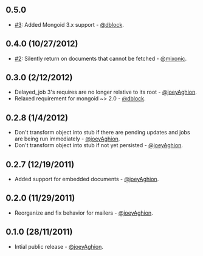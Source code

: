0.5.0
-----

* [#3](https://github.com/joeyAghion/delayed_job_shallow_mongoid/pull/3): Added Mongoid 3.x support - [@dblock](http://github.com/dblock).

0.4.0 (10/27/2012)
------------------

* [#2](https://github.com/joeyAghion/delayed_job_shallow_mongoid/pull/2): Silently return on documents that cannot be fetched - [@mixonic](https://github.com/mixonic).

0.3.0 (2/12/2012)
-----------------

* Delayed_job 3's requires are no longer relative to its root - [@joeyAghion](https://github.com/joeyAghion).
* Relaxed requirement for mongoid ~> 2.0 - [@dblock](http://github.com/dblock).

0.2.8 (1/4/2012)
----------------

* Don't transform object into stub if there are pending updates and jobs are being run immediately - [@joeyAghion](https://github.com/joeyAghion).
* Don't transform object into stub if not yet persisted - [@joeyAghion](https://github.com/joeyAghion).

0.2.7 (12/19/2011)
------------------

* Added support for embedded documents - [@joeyAghion](https://github.com/joeyAghion).

0.2.0 (11/29/2011)
------------------

* Reorganize and fix behavior for mailers - [@joeyAghion](https://github.com/joeyAghion).

0.1.0 (28/11/2011)
------------------

* Intial public release - [@joeyAghion](https://github.com/joeyAghion).
